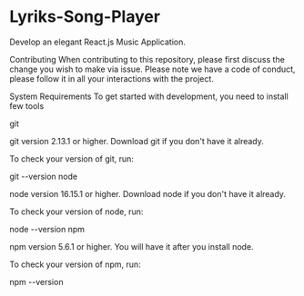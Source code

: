 # Lyriks-Song-Player
Develop an elegant React.js Music Application.

Contributing
When contributing to this repository, please first discuss the change you wish to make via issue. Please note we have a code of conduct, please follow it in all your interactions with the project.

System Requirements
To get started with development, you need to install few tools

git

git version 2.13.1 or higher. Download git if you don't have it already.

To check your version of git, run:

 git --version
node

node version 16.15.1 or higher. Download node if you don't have it already.

To check your version of node, run:

 node --version
npm

npm version 5.6.1 or higher. You will have it after you install node.

To check your version of npm, run:

 npm --version

